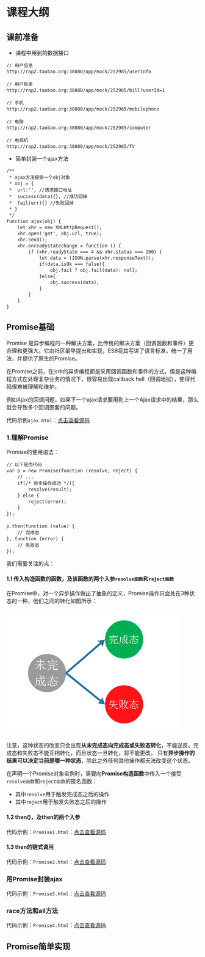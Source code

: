 # 课程大纲
## 课前准备
- 课程中用到的数据接口

```
// 用户信息
http://rap2.taobao.org:38080/app/mock/252985/userInfo

// 用户账单
http://rap2.taobao.org:38080/app/mock/252985/bill?userId=1

// 手机
http://rap2.taobao.org:38080/app/mock/252985/mobilephone

// 电脑
http://rap2.taobao.org:38080/app/mock/252985/computer

// 电视机
http://rap2.taobao.org:38080/app/mock/252985/TV

```

- 简单封装一个ajax方法

```
/**
 * ajax方法接受一个obj对象
 * obj = {
 *  url:'', //请求接口地址
 *  success(data){}, //成功回掉
 *  fail(err){} //失败回掉
 * } 
 */
function ajax(obj) {
    let xhr = new XMLHttpRequest();
    xhr.open('get', obj.url, true);
    xhr.send();
    xhr.onreadystatechange = function () {
        if (xhr.readyState === 4 && xhr.status === 200) {
            let data = (JSON.parse(xhr.responseText));
            if(data.isOk === false){
                obj.fail ? obj.fail(data): null;
            }else{
                obj.success(data);
            }
        }
    }
}
```

## Promise基础
Promise 是异步编程的一种解决方案，比传统的解决方案（回调函数和事件）更合理和更强大。它由社区最早提出和实现，ES6将其写进了语言标准，统一了用法，并提供了原生的Promise。

在Promise之前，在js中的异步编程都是采用回调函数和事件的方式，但是这种编程方式在处理复杂业务的情况下，很容易出现callback hell（回调地狱），使得代码很难被理解和维护。

例如Ajax的回调问题，如果下一个ajax请求要用到上一个Ajax请求中的结果，那么就会导致多个回调嵌套的问题。

代码示例`ajax.html`：[点击查看源码](./demo/ajax.html)

### 1.理解Promise
Promise的使用语法：

```
// 以下是伪代码
var p = new Promise(function (resolve, reject) {
    // ...
    if(/* 异步操作成功 */){
        resolve(result);
    } else {
        reject(error);
    }
});

p.then(function (value) {
    // 完成态
}, function (error) {
    // 失败态
});
```

我们需要关注的点：

#### 1.1 传入构造函数的函数，及该函数的两个入参`resolve函数`和`reject函数`

在Promise中，对一个异步操作做出了抽象的定义，Promise操作只会处在3种状态的一种，他们之间的转化如图所示：

![状态转化关系](./status.png)

注意，这种状态的改变只会出现**从未完成态向完成态或失败态转化**，不能逆反。完成态和失败态不能互相转化，而且状态一旦转化，将不能更改。
只有**异步操作的结果可以决定当前是哪一种状态**，除此之外任何其他操作都无法改变这个状态。

在声明一个Promise对象实例时，需要向**Promise构造函数**中传入一个接受`resolve函数`和`reject函数`的匿名函数：

- 其中`resolve`用于触发完成态之后的操作
- 其中`reject`用于触发失败态之后的操作

#### 1.2 then()，及then的两个入参

代码示例：`Promise1.html`：[点击查看源码](./demo/Promise1.html)

#### 1.3 then的链式调用

代码示例：`Promise2.html`：[点击查看源码](./demo/Promise2.html)

### 用Promise封装ajax
代码示例：`Promise3.html`：[点击查看源码](./demo/Promise3.html)

### race方法和all方法
代码示例：`Promise4.html`：[点击查看源码](./demo/Promise4.html)

## Promise简单实现